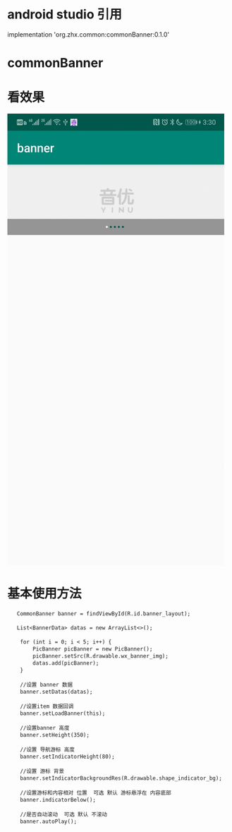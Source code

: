 # android  studio 引用
 implementation 'org.zhx.common:commonBanner:0.1.0'

# commonBanner
# 看效果
![效果图](http://github.com/zhoulinxue/commonBanner/blob/master/gif/1577691131174.gif)

# 基本使用方法

       CommonBanner banner = findViewById(R.id.banner_layout);
       
       List<BannerData> datas = new ArrayList<>();
        
        for (int i = 0; i < 5; i++) {
            PicBanner picBanner = new PicBanner();
            picBanner.setSrc(R.drawable.wx_banner_img);
            datas.add(picBanner);
        }
        
        //设置 banner 数据
        banner.setDatas(datas);
        
        //设置item 数据回调
        banner.setLoadBanner(this);
        
        //设置banner 高度
        banner.setHeight(350);
        
        //设置 导航游标 高度
        banner.setIndicatorHeight(80);
        
        //设置 游标 背景
        banner.setIndicatorBackgroundRes(R.drawable.shape_indicator_bg);
        
        //设置游标和内容相对 位置  可选 默认 游标悬浮在 内容底部
        banner.indicatorBelow();
        
        //是否自动滚动  可选 默认 不滚动
        banner.autoPlay();

